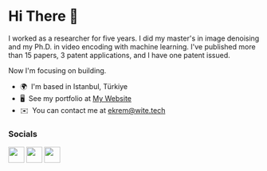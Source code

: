 Hi There 👋
=============================================================================================================================

I worked as a researcher for five years. I did my master's in image denoising and my Ph.D. in video encoding with machine learning. I've published more than 15 papers, 3 patent applications, and I have one patent issued. 

Now I'm focusing on building.

* 🌍  I'm based in Istanbul, Türkiye
* 🖥️  See my portfolio at [My Website](http://ekrcet.com)
* ✉️  You can contact me at [ekrem@wite.tech](mailto:ekrem@wite.tech)

### Socials

<p align="left"> <a href="https://www.github.com/ekremcet" target="_blank" rel="noreferrer"><img src="https://raw.githubusercontent.com/danielcranney/readme-generator/main/public/icons/socials/github.svg" width="32" height="32" /></a> <a href="https://www.linkedin.com/in/ekrcet" target="_blank" rel="noreferrer"><img src="https://raw.githubusercontent.com/danielcranney/readme-generator/main/public/icons/socials/linkedin.svg" width="32" height="32" /></a> <a href="https://www.twitter.com/ekremcetinkaya_" target="_blank" rel="noreferrer"><img src="https://raw.githubusercontent.com/danielcranney/readme-generator/main/public/icons/socials/twitter.svg" width="32" height="32" /></a></p>
